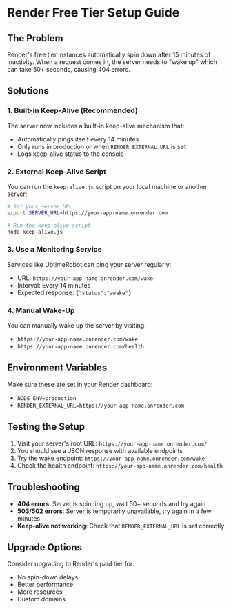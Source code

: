 # Render Free Tier Setup Guide

## The Problem
Render's free tier instances automatically spin down after 15 minutes of inactivity. When a request comes in, the server needs to "wake up" which can take 50+ seconds, causing 404 errors.

## Solutions

### 1. Built-in Keep-Alive (Recommended)
The server now includes a built-in keep-alive mechanism that:
- Automatically pings itself every 14 minutes
- Only runs in production or when `RENDER_EXTERNAL_URL` is set
- Logs keep-alive status to the console

### 2. External Keep-Alive Script
You can run the `keep-alive.js` script on your local machine or another server:

```bash
# Set your server URL
export SERVER_URL=https://your-app-name.onrender.com

# Run the keep-alive script
node keep-alive.js
```

### 3. Use a Monitoring Service
Services like UptimeRobot can ping your server regularly:
- URL: `https://your-app-name.onrender.com/wake`
- Interval: Every 14 minutes
- Expected response: `{"status":"awake"}`

### 4. Manual Wake-Up
You can manually wake up the server by visiting:
- `https://your-app-name.onrender.com/wake`
- `https://your-app-name.onrender.com/health`

## Environment Variables
Make sure these are set in your Render dashboard:
- `NODE_ENV=production`
- `RENDER_EXTERNAL_URL=https://your-app-name.onrender.com`

## Testing the Setup
1. Visit your server's root URL: `https://your-app-name.onrender.com/`
2. You should see a JSON response with available endpoints
3. Try the wake endpoint: `https://your-app-name.onrender.com/wake`
4. Check the health endpoint: `https://your-app-name.onrender.com/health`

## Troubleshooting
- **404 errors**: Server is spinning up, wait 50+ seconds and try again
- **503/502 errors**: Server is temporarily unavailable, try again in a few minutes
- **Keep-alive not working**: Check that `RENDER_EXTERNAL_URL` is set correctly

## Upgrade Options
Consider upgrading to Render's paid tier for:
- No spin-down delays
- Better performance
- More resources
- Custom domains 